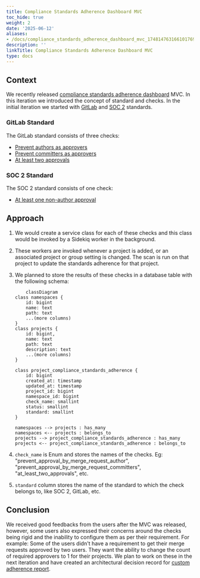 ```yaml
---
title: Compliance Standards Adherence Dashboard MVC
toc_hide: true
weight: 2
date: '2025-06-12'
aliases:
- /docs/compliance_standards_adherence_dashboard_mvc_1748147631661017693_1_1/
description: ''
linkTitle: Compliance Standards Adherence Dashboard MVC
type: docs
---
```


## Context

We recently released [compliance standards adherence dashboard](https://gitlab.com/groups/gitlab-org/-/epics/11052) MVC.
In this iteration we introduced the concept of standard and checks. In the initial iteration we started with
[GitLab](#gitlab-standard) and [SOC 2](#soc-2-standard) standards.

### GitLab Standard

The GitLab standard consists of three checks:

- [Prevent authors as approvers](https://docs.gitlab.com/ee/user/compliance/compliance_center/compliance_standards_adherence_dashboard.html#prevent-authors-as-approvers)
- [Prevent committers as approvers](https://docs.gitlab.com/ee/user/compliance/compliance_center/compliance_standards_adherence_dashboard.html#prevent-committers-as-approvers)
- [At least two approvals](https://docs.gitlab.com/ee/user/compliance/compliance_center/compliance_standards_adherence_dashboard.html#at-least-two-approvals)

### SOC 2 Standard

The SOC 2 standard consists of one check:

- [At least one non-author approval](https://docs.gitlab.com/ee/user/compliance/compliance_center/compliance_standards_adherence_dashboard.html#at-least-one-non-author-approval)

## Approach

1. We would create a service class for each of these checks and this class would be invoked by a Sidekiq worker in
the background.
1. These workers are invoked whenever a project is added, or an associated project or group setting is changed. The
scan is run on that project to update the standards adherence for that project.
1. We planned to store the results of these checks in a database table with the following schema:

    ```mermaid
        classDiagram
    class namespaces {
        id: bigint
        name: text
        path: text
        ...(more columns)
    }
    class projects {
        id: bigint,
        name: text
        path: text
        description: text
        ...(more columns)
    }

    class project_compliance_standards_adherence {
        id: bigint
        created_at: timestamp
        updated_at: timestamp
        project_id: bigint
        namespace_id: bigint
        check_name: smallint
        status: smallint
        standard: smallint
    }

    namespaces --> projects : has_many
    namespaces <-- projects : belongs_to
    projects --> project_compliance_standards_adherence : has_many
    projects <-- project_compliance_standards_adherence : belongs_to
    ```

1. `check_name` is Enum and stores the names of the checks. Eg: "prevent_approval_by_merge_request_author",
"prevent_approval_by_merge_request_committers", "at_least_two_approvals", etc.
1. `standard` column stores the name of the standard to which the check belongs to, like SOC 2, GitLab, etc.

## Conclusion

We received good feedbacks from the users after the MVC was released, however, some users also expressed their concerns
around the checks being rigid and the inability to configure them as per their requirement. For example: Some of the
users didn't have a requirement to get their merge requests approved by two users. They want the ability to change the
count of required approvers to 1 for their projects. We plan to work on these in the next iteration and have created an
architectural decision record for [custom adherence report](decisions/002_custom_adherence_report.md).

